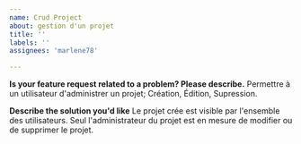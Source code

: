 ```yaml
---
name: Crud Project
about: gestion d'un projet
title: ''
labels: ''
assignees: 'marlene78'

---
```


**Is your feature request related to a problem? Please describe.**
Permettre à un utilisateur d'administrer un projet; Création, Édition, Supression. 


**Describe the solution you'd like**
Le projet crée est visible par l'ensemble des utilisateurs. Seul l'administrateur du projet est 
en mesure de modifier ou de supprimer le projet. 
